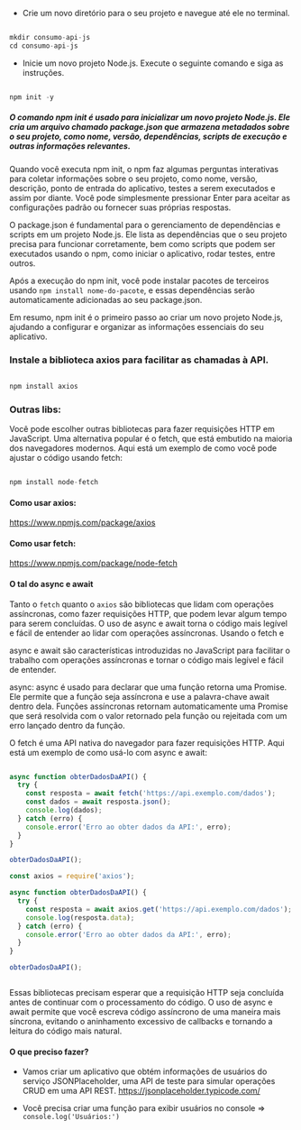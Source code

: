 
- Crie um novo diretório para o seu projeto e navegue até ele no terminal.

~~~javascript

mkdir consumo-api-js
cd consumo-api-js

~~~

- Inicie um novo projeto Node.js. Execute o seguinte comando e siga as instruções.


~~~javascript

npm init -y

~~~

##### O comando npm init é usado para inicializar um novo projeto Node.js. Ele cria um arquivo chamado package.json que armazena metadados sobre o seu projeto, como nome, versão, dependências, scripts de execução e outras informações relevantes.

Quando você executa npm init, o npm faz algumas perguntas interativas para coletar informações sobre o seu projeto, como nome, versão, descrição, ponto de entrada do aplicativo, testes a serem executados e assim por diante. Você pode simplesmente pressionar Enter para aceitar as configurações padrão ou fornecer suas próprias respostas.

O package.json é fundamental para o gerenciamento de dependências e scripts em um projeto Node.js. Ele lista as dependências que o seu projeto precisa para funcionar corretamente, bem como scripts que podem ser executados usando o npm, como iniciar o aplicativo, rodar testes, entre outros.


Após a execução do npm init, você pode instalar pacotes de terceiros usando `npm install nome-do-pacote`, e essas dependências serão automaticamente adicionadas ao seu package.json.

Em resumo, npm init é o primeiro passo ao criar um novo projeto Node.js, ajudando a configurar e organizar as informações essenciais do seu aplicativo.


### Instale a biblioteca axios para facilitar as chamadas à API.

~~~javascript

npm install axios

~~~

### Outras libs: 

Você pode escolher outras bibliotecas para fazer requisições HTTP em JavaScript. Uma alternativa popular é o fetch, que está embutido na maioria dos navegadores modernos. Aqui está um exemplo de como você pode ajustar o código usando fetch:

~~~javascript

npm install node-fetch

~~~




#### Como usar axios:

 https://www.npmjs.com/package/axios


#### Como usar fetch:

https://www.npmjs.com/package/node-fetch


#### O tal do async e await 

Tanto o `fetch` quanto o `axios` são bibliotecas que lidam com operações assíncronas, como fazer requisições HTTP, que podem levar algum tempo para serem concluídas. O uso de async e await torna o código mais legível e fácil de entender ao lidar com operações assíncronas.
Usando o fetch e 

async e await são características introduzidas no JavaScript para facilitar o trabalho com operações assíncronas e tornar o código mais legível e fácil de entender.

async:
async é usado para declarar que uma função retorna uma Promise.
Ele permite que a função seja assíncrona e use a palavra-chave await dentro dela.
Funções assíncronas retornam automaticamente uma Promise que será resolvida com o valor retornado pela função ou rejeitada com um erro lançado dentro da função.

O fetch é uma API nativa do navegador para fazer requisições HTTP. Aqui está um exemplo de como usá-lo com async e await:
~~~javascript

async function obterDadosDaAPI() {
  try {
    const resposta = await fetch('https://api.exemplo.com/dados');
    const dados = await resposta.json();
    console.log(dados);
  } catch (erro) {
    console.error('Erro ao obter dados da API:', erro);
  }
}

obterDadosDaAPI();


~~~

~~~javascript
const axios = require('axios');

async function obterDadosDaAPI() {
  try {
    const resposta = await axios.get('https://api.exemplo.com/dados');
    console.log(resposta.data);
  } catch (erro) {
    console.error('Erro ao obter dados da API:', erro);
  }
}

obterDadosDaAPI();



~~~

Essas bibliotecas precisam esperar que a requisição HTTP seja concluída antes de continuar com o processamento do código. O uso de async e await permite que você escreva código assíncrono de uma maneira mais síncrona, evitando o aninhamento excessivo de callbacks e tornando a leitura do código mais natural.



#### O que preciso fazer?

-  Vamos criar um aplicativo que obtém informações de usuários do serviço JSONPlaceholder, uma API de teste para simular operações CRUD em uma API REST. https://jsonplaceholder.typicode.com/

- Você precisa criar uma função para exibir usuários no console => ` console.log('Usuários:')`
 
